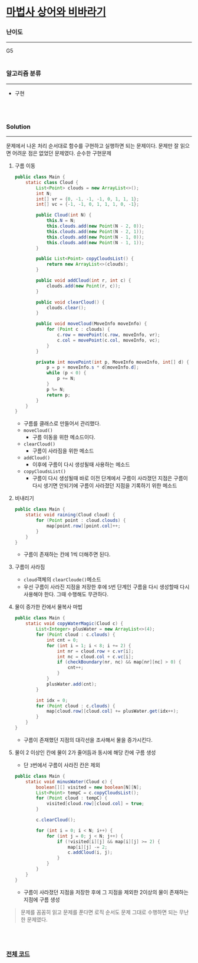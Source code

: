 # [마법사 상어와 비바라기](https://www.acmicpc.net/problem/21610)

### 난이도

***
G5
<br><br>

### 알고리즘 분류

***

* 구현

<br><br>

### Solution

***

문제에서 나온 처리 순서대로 함수를 구현하고 실행하면 되는 문제이다. 문제만 잘 읽으면 어려운 점은 없었던 문제였다. 순수한 구현문제

1. 구름 이동

   ```java
   public class Main {
       static class Cloud {
           List<Point> clouds = new ArrayList<>();
           int N;
           int[] vr = {0, -1, -1, -1, 0, 1, 1, 1};
           int[] vc = {-1, -1, 0, 1, 1, 1, 0, -1};
   
           public Cloud(int N) {
               this.N = N;
               this.clouds.add(new Point(N - 2, 0));
               this.clouds.add(new Point(N - 2, 1));
               this.clouds.add(new Point(N - 1, 0));
               this.clouds.add(new Point(N - 1, 1));
           }
   
           public List<Point> copyCloudsList() {
               return new ArrayList<>(clouds);
           }
   
           public void addCloud(int r, int c) {
               clouds.add(new Point(r, c));
           }
   
           public void clearCloud() {
               clouds.clear();
           }
   
           public void moveCloud(MoveInfo moveInfo) {
               for (Point c : clouds) {
                   c.row = movePoint(c.row, moveInfo, vr);
                   c.col = movePoint(c.col, moveInfo, vc);
               }
           }
   
           private int movePoint(int p, MoveInfo moveInfo, int[] d) {
               p = p + moveInfo.s * d[moveInfo.d];
               while (p < 0) {
                   p += N;
               }
               p %= N;
               return p;
           }
       }
   }
   ```   
    * 구름를 클래스로 만들어서 관리했다.
    * `moveCloud()`
        * 구름 이동을 위한 메소드이다.
    * `clearCloud()`
        * 구름이 사라짐을 위한 메소드
    * `addCloud()`
        * 이후에 구름이 다시 생성될때 사용하는 메소드
    * `copyCloudsList()`
        * 구름이 다시 생성될때 바로 이전 단계에서 구름이 사라졌던 지점은 구름이 다시 생기면 안되기에 구름이 사라졌던 지점을 기록하기 위한 메소드

2. 비내리기
   ```java
   public class Main {
       static void raining(Cloud cloud) {
           for (Point point : cloud.clouds) {
               map[point.row][point.col]++;
           }
       }
   }
   ```   
    * 구름이 존재하는 칸에 1씩 더해주면 된다.

3. 구름이 사라짐
    * `cloud`객체의 `clearCloude()`메소드
    * 우선 구름이 사라진 지점을 저장한 후에 `5`번 단계인 구름을 다시 생성할때 다시 사용해야 한다. 그때 수행해도 무관하다.

4. 물이 증가한 칸에서 물복사 마법

   ```java
   public class Main {
       static void copyWaterMagic(Cloud c) {
           List<Integer> plusWater = new ArrayList<>(4);
           for (Point cloud : c.clouds) {
               int cnt = 0;
               for (int i = 1; i < 8; i += 2) {
                   int nr = cloud.row + c.vr[i];
                   int nc = cloud.col + c.vc[i];
                   if (checkBoundary(nr, nc) && map[nr][nc] > 0) {
                       cnt++;
                   }
               }
               plusWater.add(cnt);
           }
   
           int idx = 0;
           for (Point cloud : c.clouds) {
               map[cloud.row][cloud.col] += plusWater.get(idx++);
           }
       }
   }
   ```
    * 구름이 존재했던 지점의 대각선을 조사해서 물을 증가시킨다.

5. 물이 2 이상인 칸에 물이 2가 줄어듬과 동시에 해당 칸에 구름 생성
    * 단 `3`번에서 구름이 사라진 칸은 제외

   ```java
   public class Main {
       static void minusWater(Cloud c) {
           boolean[][] visited = new boolean[N][N];
           List<Point> tempC = c.copyCloudsList();
           for (Point cloud : tempC) {
               visited[cloud.row][cloud.col] = true;
           }
   
           c.clearCloud();
   
           for (int i = 0; i < N; i++) {
               for (int j = 0; j < N; j++) {
                   if (!visited[i][j] && map[i][j] >= 2) {
                       map[i][j] -= 2;
                       c.addCloud(i, j);
                   }
               }
           }
       }
   }
   ```
    * 구름이 사라졌던 지점을 저장한 후에 그 지점을 제외한 2이상의 물이 존재하는 지점에 구름 생성

> 문제를 꼼꼼히 읽고 문제를 푼다면 로직 순서도 문제 그대로 수행하면 되는 무난한 문제였다.

<br><br>

### [전체 코드](https://github.com/Jungmin-Seo0527/CodingTest/blob/main/src/samsung/BOJ21610_마법사_상어와_비바라기.java)
